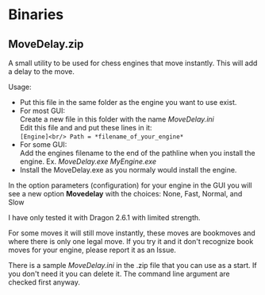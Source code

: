 # Binaries

## MoveDelay.zip

A small utility to be used for chess engines that move instantly. This will add a delay to the move.

Usage:<br/>
- Put this file in the same folder as the engine you want to use exist.
- For most GUI:<br/>
  Create a new file in this folder with the name *MoveDelay.ini*<br/>
  Edit this file and and put these lines in it:<br/>
    `[Engine]<br/>
    Path = *filename_of_your_engine*`
- For some GUI:<br/>
    Add the engines filename to the end of the pathline when you install the engine. Ex. *MoveDelay.exe MyEngine.exe*
- Install the MoveDelay.exe as you normaly would install the engine.
  
In the option parameters (configuration) for your engine in the GUI you will see a new option **Movedelay** with the choices: None, Fast, Normal, and Slow
  
I have only tested it with Dragon 2.6.1 with limited strength.
 
For some moves it will still move instantly, these moves are bookmoves and where there is only one legal move. If you try it and it don't recognize book moves for your engine, please report it as an Issue.
 
There is a sample *MoveDelay.ini* in the .zip file that you can use as a start. If you don't need it you can delete it. The command line argument are checked first anyway.
